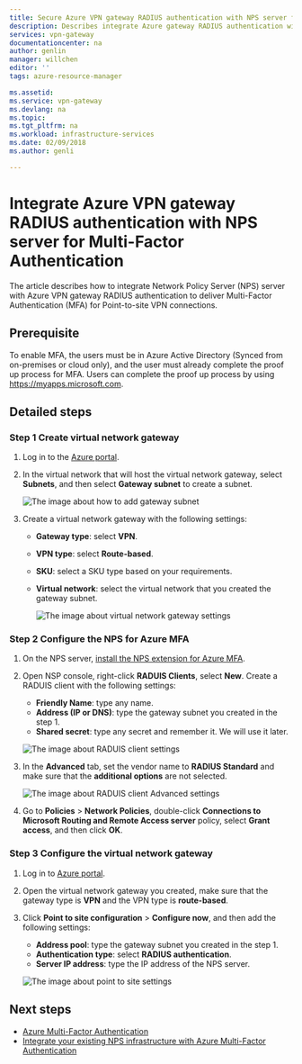 ```yaml
---
title: Secure Azure VPN gateway RADIUS authentication with NPS server for Multi-Factor Authentication | Microsoft Docs'
description: Describes integrate Azure gateway RADIUS authentication with NPS server for Multi-Factor Authentication.
services: vpn-gateway
documentationcenter: na
author: genlin  
manager: willchen
editor: ''
tags: azure-resource-manager

ms.assetid: 
ms.service: vpn-gateway
ms.devlang: na
ms.topic: 
ms.tgt_pltfrm: na
ms.workload: infrastructure-services
ms.date: 02/09/2018
ms.author: genli

---
```

# Integrate Azure VPN gateway RADIUS authentication with NPS server for Multi-Factor Authentication 

The article describes how to integrate Network Policy Server (NPS) server with Azure VPN gateway RADIUS authentication to deliver Multi-Factor Authentication (MFA) for Point-to-site VPN connections. 

## Prerequisite

To enable MFA, the users must be in Azure Active Directory (Synced from on-premises or cloud only), and the user must already complete the proof up process for MFA.  Users can complete the proof up process by using https://myapps.microsoft.com.

## Detailed steps

### Step 1 Create virtual network gateway

1. Log in to the [Azure portal](https://portal.azure.com).
2. In the virtual network that will host the virtual network gateway, select **Subnets**, and then select **Gateway subnet** to create a subnet. 

    ![The image about how to add gateway subnet](./media/vpn-gateway-radiuis-mfa-nsp/gateway-subnet.png)
3. Create a virtual network gateway with the following settings:

    - **Gateway type**: select **VPN**.
    - **VPN type**: select **Route-based**.
    - **SKU**: select a SKU type based on your requirements.
    - **Virtual network**: select the virtual network that you created the gateway subnet.

        ![The image about virtual network gateway settings](./media/vpn-gateway-radiuis-mfa-nsp/create-vpn-gateway.png)


 
### Step 2 Configure the NPS for Azure MFA

1. On the NPS server, [install the NPS extension for Azure MFA](../multi-factor-authentication/multi-factor-authentication-nps-extension.md#install-the-nps-extension).
2. Open NSP console, right-click **RADUIS Clients**, select **New**. Create a RADUIS client with the following settings:

    - **Friendly Name**: type any name.
    - **Address (IP or DNS)**: type the gateway subnet you created in the step 1.
    - **Shared secret**: type any secret and remember it. We will use it later.

    ![The image about RADUIS client settings](./media/vpn-gateway-radiuis-mfa-nsp/create-radius-client1.png)

 
3.  In the **Advanced** tab, set the vendor name to **RADIUS Standard** and make sure that the **additional options** are not selected.

    ![The image about RADUIS client Advanced settings](./media/vpn-gateway-radiuis-mfa-nsp/create-radius-client2.png)

4. Go to **Policies** > **Network Policies**, double-click **Connections to Microsoft Routing and Remote Access server** policy, select **Grant access**, and then click **OK**.

### Step 3 Configure the virtual network gateway

1. Log in to [Azure portal](https://portal.azure.com).
2. Open the virtual network gateway you created, make sure that the gateway type is **VPN** and the VPN type is **route-based**.
3. Click **Point to site configuration** > **Configure now**, and then add the following settings:

    - **Address pool**: type the gateway subnet you created in the step 1.
    - **Authentication type**: select **RADIUS authentication**.
    - **Server IP address**: type the IP address of the NPS server.

    ![The image about point to site settings](./media/vpn-gateway-radiuis-mfa-nsp/configure-p2s.png)

## Next steps

- [Azure Multi-Factor Authentication](../multi-factor-authentication/multi-factor-authentication.md)
- [Integrate your existing NPS infrastructure with Azure Multi-Factor Authentication](../multi-factor-authentication/multi-factor-authentication-nps-extension.md)
